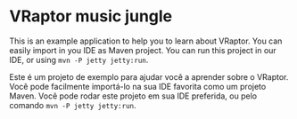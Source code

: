 # VRaptor music jungle

This is an example application to help you to learn about VRaptor. You can easily import in you IDE as Maven project. You can run this project in our IDE, or using `mvn -P jetty jetty:run`.

Este é um projeto de exemplo para ajudar você a aprender sobre o VRaptor. Você pode facilmente importá-lo na sua IDE favorita como um projeto Maven. Você pode rodar este projeto em sua IDE preferida, ou pelo comando `mvn -P jetty jetty:run`.
